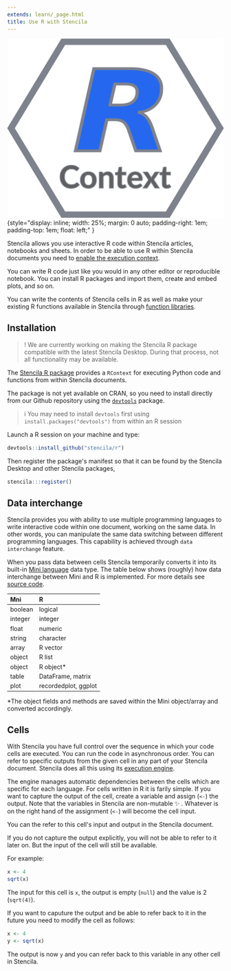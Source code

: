 ```yaml
---
extends: learn/_page.html
title: Use R with Stencila
---
```


![Stencila R Context](../img/r-context.png){style="display: inline; width: 25%; margin: 0 auto; padding-right: 1em; padding-top: 1em; float: left;" }

Stencila allows you use interactive R code within Stencila articles, notebooks and sheets.
In order to be able to use R within Stencila documents you need to
[enable the execution context](#installation).

You can write R code
just like you would in any other editor or reproducible notebook. You can install R packages and import them,
create and embed plots, and so on.

You can write the contents of Stencila cells in R as well as make your existing R functions available in Stencila through [function libraries](#functions).

## Installation

>! We are currently working on making the Stencila R package compatible with the latest Stencila Desktop. During that process, not all functionality may be available.

The [Stencila R package](https://github.com/stencila/r) provides a `RContext` for executing Python code and functions from within Stencila documents.

The package is not yet available on CRAN, so you need to install directly from our Github repository using the [`devtools`](https://github.com/hadley/devtools) package.

>i You may need to install `devtools` first using `install.packages("devtools")` from within an R session

Launch a R session on your machine and type:

```r
devtools::install_github("stencila/r")
```

Then register the package's manifest so that it can be found by the Stencila Desktop and other Stencila packages,

```r
stencila:::register()
```


## Data interchange

Stencila provides you with ability to use multiple programming languages to write interactive code within
one document, working on the same data. In other words, you can manipulate the same data switching between different programming
languages. This capability is achieved through `data interchange` feature.

When you pass data between cells Stencila temporarily converts it into its built-in [Mini language](minihtml) data type.
The table below shows (roughly) how data interchange between Mini and R is implemented. For more details
see [source code](https://github.com/stencila/r/blob/master/R/type.R).

| Mni     | R                    |
|:--------|:---------------------|
| boolean | logical              |
| integer | integer              |
| float   | numeric              |
| string  | character            |
| array   | R vector             |
| object  | R list               |
| object  | R object*            |
| table   | DataFrame, matrix    |
| plot    | recordedplot, ggplot |

\*The object fields and methods are saved within the Mini object/array and converted accordingly.


## Cells

With Stencila you have full control over the sequence in which your code cells are executed. You can run the code in asynchronous order.
You can refer to specific outputs from the given cell in any part of your Stencila document.
Stencila does all this using its [execution engine](computation/engine.md).

The engine manages automatic dependencies between the cells which are specific for each language. For cells written in
R it is farily simple.  If you want to capture the output of the cell,
create a variable and assign (`<-`) the output.
Note that the variables in Stencila are non-mutable :sparkles: . Whatever is on the right hand of the assignment (`<-`)
will become the cell input.

You can the refer to this cell's input and output in the Stencila document.

If you do not capture the output explicitly, you will not be able to refer to it later on. But the input of the cell
will still be available.

For example:

```r
x <- 4
sqrt(x)
```

The input for this cell is `x`, the output is empty (`null`) and the value is 2 (`sqrt(4)`).

If you want to caputure the output and be able to refer back to it in the future you need to
modify the cell as follows:

```r
x <- 4
y <- sqrt(x)
```

The output is now `y` and you can refer back to this variable in any other cell in Stencila.
